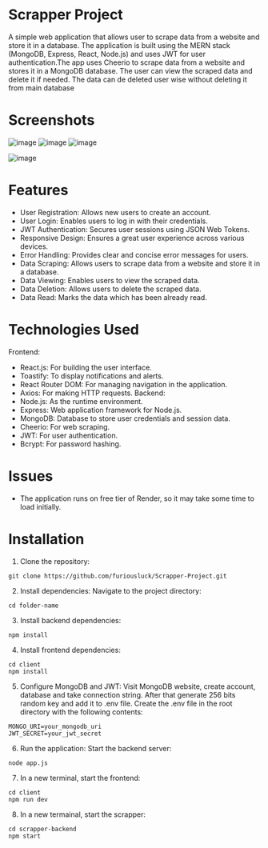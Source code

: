 # Scrapper Project
A simple web application that allows user to scrape data from a website and store it in a database. The application is built using the MERN stack (MongoDB, Express, React, Node.js) and uses JWT for user authentication.The app uses Cheerio to scrape data from a website and stores it in a MongoDB database. The user can view the scraped data and delete it if needed. The data can de deleted user wise without deleting it from main database

# Screenshots
![image](https://github.com/furiousluck/Scrapper-Project/assets/79402080/ff9a35b8-bcdf-4e79-94a0-020e7b62d82c)
![image](https://github.com/furiousluck/Scrapper-Project/assets/79402080/94d44c00-3a97-4460-9752-b895803ed431)
![image](https://github.com/furiousluck/Scrapper-Project/assets/79402080/18d34707-91d2-4b1a-a23e-750248e0a3c7)


![image](https://github.com/furiousluck/Scrapper-Project/assets/79402080/5b72df66-d55b-4e18-b211-ccd43211d22a)


# Features
- User Registration: Allows new users to create an account.
- User Login: Enables users to log in with their credentials.
- JWT Authentication: Secures user sessions using JSON Web Tokens.
- Responsive Design: Ensures a great user experience across various devices.
- Error Handling: Provides clear and concise error messages for users.
- Data Scraping: Allows users to scrape data from a website and store it in a database.
- Data Viewing: Enables users to view the scraped data.
- Data Deletion: Allows users to delete the scraped data.
- Data Read: Marks the data which has been already read.

# Technologies Used
Frontend:
- React.js: For building the user interface.
- Toastify: To display notifications and alerts.
- React Router DOM: For managing navigation in the application.
- Axios: For making HTTP requests.
Backend:
- Node.js: As the runtime environment.
- Express: Web application framework for Node.js.
- MongoDB: Database to store user credentials and session data.
- Cheerio: For web scraping.
- JWT: For user authentication.
- Bcrypt: For password hashing.


# Issues
- The application runs on free tier of Render, so it may take some time to load initially.

# Installation
1. Clone the repository:

```
git clone https://github.com/furiousluck/Scrapper-Project.git
```

2. Install dependencies:
Navigate to the project directory:
```
cd folder-name
```

3. Install backend dependencies:
```
npm install
```

4. Install frontend dependencies:

```
cd client
npm install
```

5. Configure MongoDB and JWT:
Visit MongoDB website, create account, database and take connection string.
After that generate 256 bits random key and add it to .env file.
Create the .env file in the root directory with the following contents:
```
MONGO_URI=your_mongodb_uri
JWT_SECRET=your_jwt_secret
```

6. Run the application:
Start the backend server:
```
node app.js
```

7. In a new terminal, start the frontend:
```
cd client
npm run dev
```

8. In a new termainal, start the scrapper:
```
cd scrapper-backend
npm start
```
